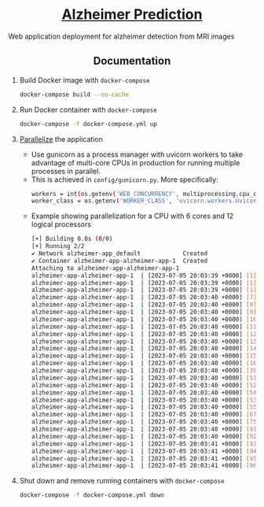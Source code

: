 <div style="text-align:center ">
    <h1>
        <a href="https://alzheimer-detection.onrender.com/"> Alzheimer Prediction</a> 
    </h1>
</div>

Web application deployment for alzheimer detection from MRI images

## <div align="center">Documentation</div>

1. Build Docker image with `docker-compose`
    ```bash
    docker-compose build --no-cache
    ```

2. Run Docker container with `docker-compose`
    ```bash
    docker-compose -f docker-compose.yml up
    ```

3. [Parallelize](https://fastapi.tiangolo.com/async/#concurrency-parallelism-web-machine-learning) the application
    - Use gunicorn as a process manager with uvicorn workers to take advantage of multi-core CPUs in production for running multiple processes in parallel.
    - This is achieved in `config/gunicorn.py`. More specifically:
        ```bash
        workers = int(os.getenv('WEB_CONCURRENCY', multiprocessing.cpu_count() * 2))
        worker_class = os.getenv('WORKER_CLASS', 'uvicorn.workers.UvicornWorker')
        ```
    - Example showing parallelization for a CPU with 6 cores and 12 logical processors
        ```bash
        [+] Building 0.0s (0/0)                                                                                                          
        [+] Running 2/2
        ✔ Network alzheimer-app_default            Created                                                                         0.1s 
        ✔ Container alzheimer-app-alzheimer-app-1  Created                                                                         0.1s 
        Attaching to alzheimer-app-alzheimer-app-1
        alzheimer-app-alzheimer-app-1  | [2023-07-05 20:03:39 +0000] [1] [INFO] Starting gunicorn 20.1.0
        alzheimer-app-alzheimer-app-1  | [2023-07-05 20:03:39 +0000] [1] [INFO] Listening at: http://0.0.0.0:8000 (1)
        alzheimer-app-alzheimer-app-1  | [2023-07-05 20:03:39 +0000] [1] [INFO] Using worker: uvicorn.workers.UvicornWorker
        alzheimer-app-alzheimer-app-1  | [2023-07-05 20:03:40 +0000] [7] [INFO] Booting worker with pid: 7
        alzheimer-app-alzheimer-app-1  | [2023-07-05 20:03:40 +0000] [8] [INFO] Booting worker with pid: 8
        alzheimer-app-alzheimer-app-1  | [2023-07-05 20:03:40 +0000] [9] [INFO] Booting worker with pid: 9
        alzheimer-app-alzheimer-app-1  | [2023-07-05 20:03:40 +0000] [10] [INFO] Booting worker with pid: 10
        alzheimer-app-alzheimer-app-1  | [2023-07-05 20:03:40 +0000] [11] [INFO] Booting worker with pid: 11
        alzheimer-app-alzheimer-app-1  | [2023-07-05 20:03:40 +0000] [12] [INFO] Booting worker with pid: 12
        alzheimer-app-alzheimer-app-1  | [2023-07-05 20:03:40 +0000] [13] [INFO] Booting worker with pid: 13
        alzheimer-app-alzheimer-app-1  | [2023-07-05 20:03:40 +0000] [14] [INFO] Booting worker with pid: 14
        alzheimer-app-alzheimer-app-1  | [2023-07-05 20:03:40 +0000] [15] [INFO] Booting worker with pid: 15
        alzheimer-app-alzheimer-app-1  | [2023-07-05 20:03:40 +0000] [16] [INFO] Booting worker with pid: 16
        alzheimer-app-alzheimer-app-1  | [2023-07-05 20:03:40 +0000] [39] [INFO] Booting worker with pid: 39
        alzheimer-app-alzheimer-app-1  | [2023-07-05 20:03:40 +0000] [51] [INFO] Booting worker with pid: 51
        alzheimer-app-alzheimer-app-1  | [2023-07-05 20:03:40 +0000] [52] [INFO] Booting worker with pid: 52
        alzheimer-app-alzheimer-app-1  | [2023-07-05 20:03:40 +0000] [54] [INFO] Booting worker with pid: 54
        alzheimer-app-alzheimer-app-1  | [2023-07-05 20:03:40 +0000] [53] [INFO] Booting worker with pid: 53
        alzheimer-app-alzheimer-app-1  | [2023-07-05 20:03:40 +0000] [55] [INFO] Booting worker with pid: 55
        alzheimer-app-alzheimer-app-1  | [2023-07-05 20:03:40 +0000] [67] [INFO] Booting worker with pid: 67
        alzheimer-app-alzheimer-app-1  | [2023-07-05 20:03:40 +0000] [75] [INFO] Booting worker with pid: 75
        alzheimer-app-alzheimer-app-1  | [2023-07-05 20:03:40 +0000] [91] [INFO] Booting worker with pid: 91
        alzheimer-app-alzheimer-app-1  | [2023-07-05 20:03:40 +0000] [92] [INFO] Booting worker with pid: 92
        alzheimer-app-alzheimer-app-1  | [2023-07-05 20:03:41 +0000] [93] [INFO] Booting worker with pid: 93
        alzheimer-app-alzheimer-app-1  | [2023-07-05 20:03:41 +0000] [94] [INFO] Booting worker with pid: 94
        alzheimer-app-alzheimer-app-1  | [2023-07-05 20:03:41 +0000] [95] [INFO] Booting worker with pid: 95
        alzheimer-app-alzheimer-app-1  | [2023-07-05 20:03:41 +0000] [96] [INFO] Booting worker with pid: 96
        ```

4. Shut down and remove running containers with `docker-compose`
    ```bash
    docker-compose -f docker-compose.yml down
    ```